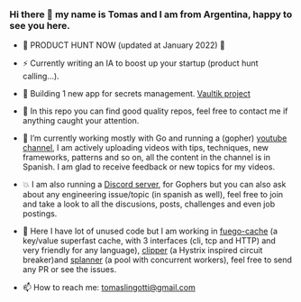 ### Hi there 👋 my name is Tomas and I am from Argentina, happy to see you here.

- 👾 PRODUCT HUNT NOW (updated at January 2022) 👾

- ⚡ Currently writing an IA to boost up your startup (product hunt calling...).

- 🚀 Building 1 new app for secrets management. [Vaultik project](https://github.com/tomiok/vaultik)

- 💯 In this repo you can find good quality repos, feel free to contact me if anything caught your attention.

- 🔭 I’m currently working mostly with Go and running a (gopher) [youtube channel](https://youtube.com/tomaslingotti), I am 
   actively uploading videos with tips, techniques, new frameworks, patterns and so on, all the 
   content in the channel is in Spanish. I am glad to receive feedback or new topics for my videos.

- 💥 I am also running a [Discord server](https://discord.io/go-latam), for Gophers but you can also ask about any engineering issue/topic (in spanish as well), feel free to join and take a look to all the discusions, posts, challenges and even job postings.

- 🌱 Here I have lot of unused code but I am working in [fuego-cache](https://github.com/tomiok/fuego-cache) (a key/value superfast cache, with 3 interfaces (cli, tcp and HTTP) and very friendly for any language), [clipper](https://github.com/tomiok/clipper) (a Hystrix inspired circuit breaker)and [splanner](https://github.com/tomiok/splanner) (a pool with concurrent workers), feel free to send any PR or see the issues.

- 📫 How to reach me: tomaslingotti@gmail.com
